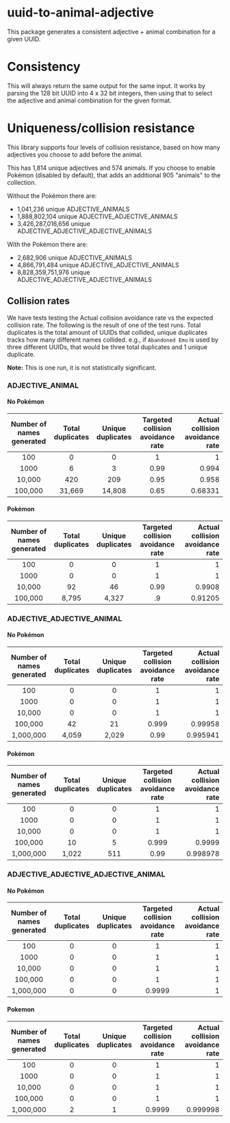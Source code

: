 # uuid-to-animal-adjective
This package generates a consistent adjective + animal combination for a given UUID.

# Consistency
This will always return the same output for the same input. It works by parsing the 128 bit UUID into 4 x 32 bit integers, then using that to select the adjective and animal combination for the given format.

# Uniqueness/collision resistance

This library supports four levels of collision resistance, based on how many adjectives you choose to add before the animal.

This has 1,814 unique adjectives and 574 animals. If you choose to enable Pokémon (disabled by default), that adds an additional 905 "animals" to the collection.

Without the Pokémon there are:
- 1,041,236 unique ADJECTIVE_ANIMALS
- 1,888,802,104 unique ADJECTIVE_ADJECTIVE_ANIMALS
- 3,426,287,016,656 unique ADJECTIVE_ADJECTIVE_ADJECTIVE_ANIMALS

With the Pokémon there are:
- 2,682,906 unique ADJECTIVE_ANIMALS
- 4,866,791,484 unique ADJECTIVE_ADJECTIVE_ANIMALS
- 8,828,359,751,976 unique ADJECTIVE_ADJECTIVE_ADJECTIVE_ANIMALS

## Collision rates

We have tests testing the Actual collision avoidance rate vs the expected collision rate. The following is the result of one of the test runs. Total duplicates is the total amount of UUIDs that collided, unique duplicates tracks how many different names collided. e.g., if `Abandoned Emu` is used by three different UUIDs, that would be three total duplicates and 1 unique duplicate.

**Note:** This is one run, it is not statistically significant. 

### ADJECTIVE_ANIMAL
#### No Pokémon

| Number of names generated | Total duplicates | Unique duplicates | Targeted collision avoidance rate | Actual collision avoidance rate |
| :---: 					| :---: | :---:|:---:|---:|
|  100   					|         0          |        0         |    1     |    1    |
|  1000  |         6          |        3         |   0.99   |  0.994  |
| 10,000  |        420         |       209        |   0.95   |  0.958  |
| 100,000 |       31,669        |      14,808       |   0.65   | 0.68331 |

#### Pokémon

| Number of names generated | Total duplicates | Unique duplicates | Targeted collision avoidance rate | Actual collision avoidance rate |
| :---: 					| :---: | :---:|:---:|---:|
|  100   |         0          |        0         |    1     |    1    |
|  1000  |         0          |        0         |    1   |    1    |
| 10,000  |         92         |        46        |   0.99   | 0.9908  |
| 100,000 |        8,795        |       4,327       |   .9   | 0.91205 |

### ADJECTIVE_ADJECTIVE_ANIMAL
#### No Pokémon
| Number of names generated | Total duplicates | Unique duplicates | Targeted collision avoidance rate | Actual collision avoidance rate |
| :---: 					| :---: | :---:|:---:|---:|
|   100   |         0          |        0         |    1     |    1     |
|  1000   |         0          |        0         |    1     |    1     |
|  10,000  |         0          |        0         |    1     |    1     |
| 100,000  |         42         |        21        |  0.999   | 0.99958  |
| 1,000,000 |        4,059        |       2,029       |   0.99   | 0.995941 |

#### Pokémon
| Number of names generated | Total duplicates | Unique duplicates | Targeted collision avoidance rate | Actual collision avoidance rate |
| :---: 					| :---: | :---:|:---:|---:|
|   100   |         0          |        0         |    1     |    1     |
|  1000   |         0          |        0         |    1     |    1     |
|  10,000  |         0          |        0         |    1     |    1     |
| 100,000  |         10         |        5         |  0.999   |  0.9999  |
| 1,000,000 |        1,022        |       511        |   0.99   | 0.998978 |

### ADJECTIVE_ADJECTIVE_ADJECTIVE_ANIMAL
#### No Pokémon
| Number of names generated | Total duplicates | Unique duplicates | Targeted collision avoidance rate | Actual collision avoidance rate |
| :---: 					| :---: | :---:|:---:|---:|
|   100   |         0          |        0         |    1     |   1    |
|  1000   |         0          |        0         |    1     |   1    |
|  10,000  |         0          |        0         |    1     |   1    |
| 100,000  |         0          |        0         |    1     |   1    |
| 1,000,000 |         0          |        0         |  0.9999  |   1    |

#### Pokemon
| Number of names generated | Total duplicates | Unique duplicates | Targeted collision avoidance rate | Actual collision avoidance rate |
| :---: 					| :---: | :---:|:---:|---:|
|   100   |         0          |        0         |    1     |    1     |
|  1000   |         0          |        0         |    1     |    1     |
| 10,000  |         0          |        0         |    1     |    1     |
| 100,000  |         0          |        0         |    1     |    1     |
| 1,000,000 |         2          |        1         |  0.9999  | 0.999998 |
